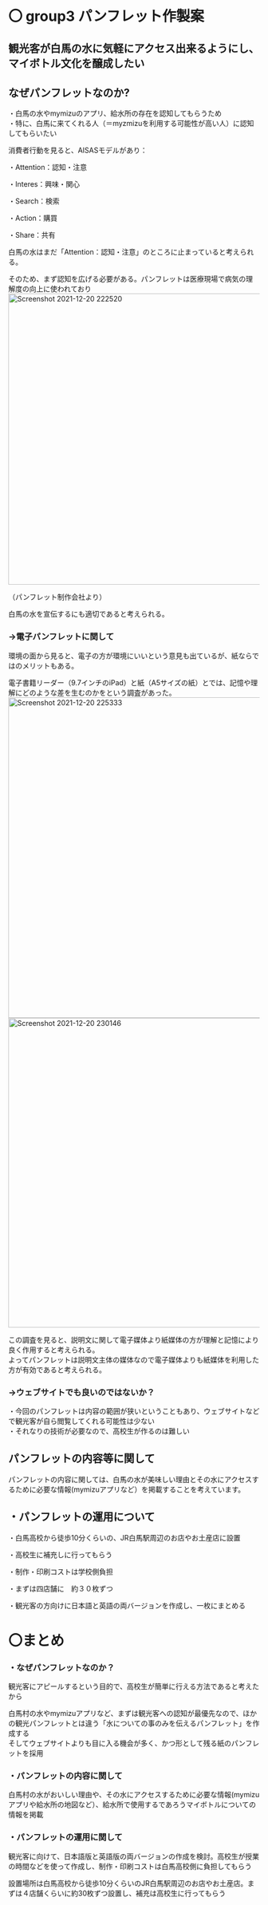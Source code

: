 # 〇 group3 パンフレット作製案


## 観光客が白馬の水に気軽にアクセス出来るようにし、マイボトル文化を醸成したい 
## なぜパンフレットなのか?
・白馬の水やmymizuのアプリ、給水所の存在を認知してもらうため  
・特に、白馬に来てくれる人（＝myzmizuを利用する可能性が高い人）に認知してもらいたい

消費者行動を見ると、AISASモデルがあり：

・Attention：認知・注意

・Interes：興味・関心

・Search：検索

・Action：購買

・Share：共有

白馬の水はまだ「Attention：認知・注意」のところに止まっていると考えられる。

そのため、まず認知を広げる必要がある。パンフレットは医療現場で病気の理解度の向上に使われており
<img width="584" alt="Screenshot 2021-12-20 222520" src="https://user-images.githubusercontent.com/91593050/146774028-920a7748-766d-40be-8db6-5eff57c2897d.png">

（パンフレット制作会社より）

白馬の水を宣伝するにも適切であると考えられる。

### →電子パンフレットに関して
環境の面から見ると、電子の方が環境にいいという意見も出ているが、紙ならではのメリットもある。

電子書籍リーダー（9.7インチのiPad）と紙（A5サイズの紙）とでは、記憶や理解にどのような差を生むのかをという調査があった。
<img width="643" alt="Screenshot 2021-12-20 225333" src="https://user-images.githubusercontent.com/91593050/146778658-750bdb7a-9735-421f-9447-a7234d48e08f.png">
<img width="621" alt="Screenshot 2021-12-20 230146" src="https://user-images.githubusercontent.com/91593050/146779025-15f5d6d1-ef65-461f-be66-f3f97bd17405.png">

この調査を見ると、説明文に関して電子媒体より紙媒体の方が理解と記憶により良く作用すると考えられる。　　　　　　　　　　　　　　　　　　　　　　　　　　　　　　　　　　　　　　　　　　　　　　よってパンフレットは説明文主体の媒体なので電子媒体よりも紙媒体を利用した方が有効であると考えられる。
### →ウェブサイトでも良いのではないか？  
・今回のパンフレットは内容の範囲が狭いということもあり、ウェブサイトなどで観光客が自ら閲覧してくれる可能性は少ない  
・それなりの技術が必要なので、高校生が作るのは難しい


## パンフレットの内容等に関して
パンフレットの内容に関しては、白馬の水が美味しい理由とその水にアクセスするために必要な情報(mymizuアプリなど）を掲載することを考えています。
## ・パンフレットの運用について
・白馬高校から徒歩10分くらいの、JR白馬駅周辺のお店やお土産店に設置

・高校生に補充しに行ってもらう

・制作・印刷コストは学校側負担

・まずは四店舗に　約３０枚ずつ

・観光客の方向けに日本語と英語の両バージョンを作成し、一枚にまとめる


# 〇まとめ  
### ・なぜパンフレットなのか？  
  
観光客にアピールするという目的で、高校生が簡単に行える方法であると考えたから  
  
白馬村の水やmymizuアプリなど、まずは観光客への認知が最優先なので、ほかの観光パンフレットとは違う「水についての事のみを伝えるパンフレット」を作成する  
そしてウェブサイトよりも目に入る機会が多く、かつ形として残る紙のパンフレットを採用  
  

### ・パンフレットの内容に関して  
  
白馬村の水がおいしい理由や、その水にアクセスするために必要な情報(mymizuアプリや給水所の地図など）、給水所で使用するであろうマイボトルについての情報を掲載  
  

### ・パンフレットの運用に関して  
  
観光客に向けて、日本語版と英語版の両バージョンの作成を検討。高校生が授業の時間などを使って作成し、制作・印刷コストは白馬高校側に負担してもらう  
  
設置場所は白馬高校から徒歩10分くらいのJR白馬駅周辺のお店やお土産店。まずは４店舗くらいに約30枚ずつ設置し、補充は高校生に行ってもらう  


